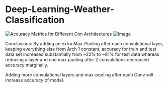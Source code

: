 # Deep-Learning-Weather-Classification



![Accuracy Metrics for Different Cnn Architectures](https://github.com/user-attachments/assets/f5401cfc-ce55-4817-92d4-61e72e6b6d0a)
![Image](https://github.com/user-attachments/assets/c60b02f5-f72d-4645-a6fd-9bafe811c64a)

Conclusions:
By adding an extra Max-Pooling after each convulational layer, keeping everything else from Arch 1 constant, accuracy for train and test data set increased substantially from ~22% to ~81% for test data whereas reducing a layer and one max pooling after 2 convulations decreased accuracy marginally.

Adding more convulational layers and max-pooling after each Conv will increase accuracy of model.

